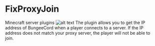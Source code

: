 # FixProxyJoin
Minecraft server plugins
![alt text](https://zorotex.org/kartinki/gitimg.jpg)
The plugin allows you to get the IP address of BungeeCord when a player connects to a server.
If the IP address does not match your proxy server, the player will not be able to join.
